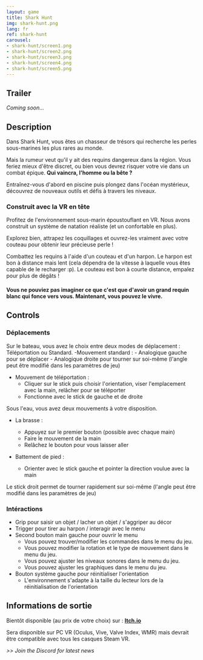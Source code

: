 ```yaml
---
layout: game
title: Shark Hunt
img: shark-hunt.png
lang: fr
ref: shark-hunt
carousel:
- shark-hunt/screen1.png
- shark-hunt/screen2.png
- shark-hunt/screen3.png
- shark-hunt/screen4.png
- shark-hunt/screen5.png
---
```


## Trailer

*Coming soon...*

## Description
Dans Shark Hunt, vous êtes un chasseur de trésors qui recherche les perles sous-marines les plus rares au monde. 

Mais la rumeur veut qu'il y ait des requins dangereux dans la région. Vous feriez mieux d'être discret, ou bien vous devrez risquer votre vie dans un combat épique. **Qui vaincra, l'homme ou la bête ?** 

Entraînez-vous d'abord en piscine puis plongez dans l'océan mystérieux, découvrez de nouveaux outils et défis à travers les niveaux. 

### Construit avec la VR en tête
Profitez de l'environnement sous-marin époustouflant en VR. Nous avons construit un système de natation réaliste (et un confortable en plus).

Explorez bien, attrapez les coquillages et ouvrez-les vraiment avec votre couteau pour obtenir leur précieuse perle !

Combattez les requins à l'aide d'un couteau et d'un harpon. Le harpon est bon à distance mais lent (cela dépendra de la vitesse à laquelle vous êtes capable de le recharger :p). Le couteau est bon à courte distance, empalez pour plus de dégâts !

#### Vous ne pouviez pas imaginer ce que c'est que d'avoir un grand requin blanc qui fonce vers vous. Maintenant, vous pouvez le vivre.
<div id="carousel"></div>

## Controls

### Déplacements

Sur le bateau, vous avez le choix entre deux modes de déplacement : Téléportation ou Standard. 
-Mouvement standard :
	- Analogique gauche pour se déplacer
	- Analogique droite pour tourner sur soi-même (l'angle peut être modifié dans les paramètres de jeu)

- Mouvement de téléportation :
	- Cliquer sur le stick puis choisir l'orientation, viser l'emplacement avec la main, relâcher pour se téléporter
	- Fonctionne avec le stick de gauche et de droite

	
Sous l'eau, vous avez deux mouvements à votre disposition.
- La brasse :
	- Appuyez sur le premier bouton (possible avec chaque main)
	- Faire le mouvement de la main 
	- Relâchez le bouton pour vous laisser aller

- Battement de pied :
	- Orienter avec le stick gauche et pointer la direction voulue avec la main

Le stick droit permet de tourner rapidement sur soi-même (l'angle peut être modifié dans les paramètres de jeu)

### Intéractions

- Grip pour saisir un objet / lacher un objet / s'aggriper au décor
- Trigger pour tirer au harpon / interagir avec le menu
- Second bouton main gauche pour ouvrir le menu
	- Vous pouvez trouver/modifier les commandes dans le menu du jeu. 
    - Vous pouvez modifier la rotation et le type de mouvement dans le menu du jeu.
    - Vous pouvez ajuster les niveaux sonores dans le menu du jeu.
	- Vous pouvez ajuster les graphiques dans le menu du jeu.
- Bouton système gauche pour réinitialiser l'orientation
	- L'environnement s'adapte à la taille du lecteur lors de la réinitialisation de l'orientation

	
	
## Informations de sortie	
	
Bientôt disponible (au prix de votre choix) sur : **[Itch.io](https://mineogames.itch.io/)**

Sera disponible sur PC VR (Oculus, Vive, Valve Index, WMR) mais devrait être compatible avec tous les casques Steam VR.

<i> >> Join the Discord for latest news </i>